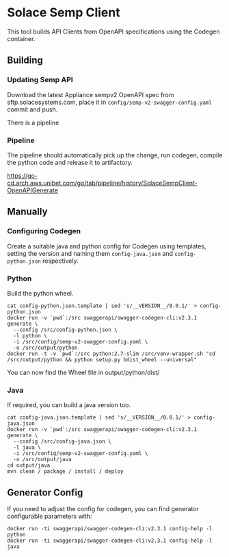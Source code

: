 # Solace Semp Client

This tool builds API Clients from OpenAPI specifications using the Codegen container.



## Building

### Updating Semp API

Download the latest Appliance sempv2 OpenAPI spec from sftp.solacesystems.com, place
it in `config/semp-v2-swagger-config.yaml` commit and push.

There is a pipeline

### Pipeline

The pipeline should automatically pick up the change, run codegen, compile the
python code and release it to artifactory.

https://go-cd.arch.aws.unibet.com/go/tab/pipeline/history/SolaceSempClient-OpenAPIGenerate


## Manually

### Configuring Codegen

Create a suitable java and python config for Codegen using templates, setting
the version and naming them `config-java.json` and `config-python.json` respectively.

### Python

Build the python wheel.

    cat config-python.json.template | sed 's/__VERSION__/0.0.1/' > config-python.json
    docker run -v `pwd`:/src swaggerapi/swagger-codegen-cli:v2.3.1 generate \
      --config /src/config-python.json \
      -l python \
      -i /src/config/semp-v2-swagger-config.yaml \
      -o /src/output/python
    docker run -t -v `pwd`:/src python:2.7-slim /src/venv-wrapper.sh "cd /src/output/python && python setup.py bdist_wheel --universal"

You can now find the Wheel file in output/python/dist/

### Java

If required, you can build a java version too.

    cat config-java.json.template | sed 's/__VERSION__/0.0.1/' > config-java.json
    docker run -v `pwd`:/src swaggerapi/swagger-codegen-cli:v2.3.1 generate \
      --config /src/config-java.json \
      -l java \
      -i /src/config/semp-v2-swagger-config.yaml \
      -o /src/output/java
    cd output/java
    mvn clean / package / install / deploy

## Generator Config

If you need to adjust the config for codegen, you can find generator configurable
parameters with:

    docker run -ti swaggerapi/swagger-codegen-cli:v2.3.1 config-help -l python
    docker run -ti swaggerapi/swagger-codegen-cli:v2.3.1 config-help -l java
